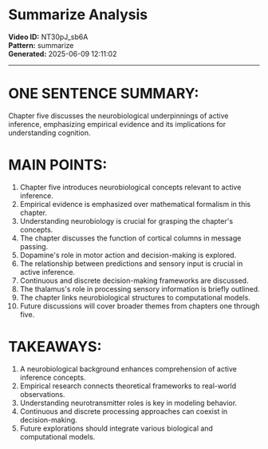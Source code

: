 # Summarize Analysis

**Video ID:** NT30pJ_sb6A  
**Pattern:** summarize  
**Generated:** 2025-06-09 12:11:02  

---

# ONE SENTENCE SUMMARY:
Chapter five discusses the neurobiological underpinnings of active inference, emphasizing empirical evidence and its implications for understanding cognition.

# MAIN POINTS:
1. Chapter five introduces neurobiological concepts relevant to active inference.
2. Empirical evidence is emphasized over mathematical formalism in this chapter.
3. Understanding neurobiology is crucial for grasping the chapter's concepts.
4. The chapter discusses the function of cortical columns in message passing.
5. Dopamine's role in motor action and decision-making is explored.
6. The relationship between predictions and sensory input is crucial in active inference.
7. Continuous and discrete decision-making frameworks are discussed.
8. The thalamus's role in processing sensory information is briefly outlined.
9. The chapter links neurobiological structures to computational models.
10. Future discussions will cover broader themes from chapters one through five.

# TAKEAWAYS:
1. A neurobiological background enhances comprehension of active inference concepts.
2. Empirical research connects theoretical frameworks to real-world observations.
3. Understanding neurotransmitter roles is key in modeling behavior.
4. Continuous and discrete processing approaches can coexist in decision-making.
5. Future explorations should integrate various biological and computational models.